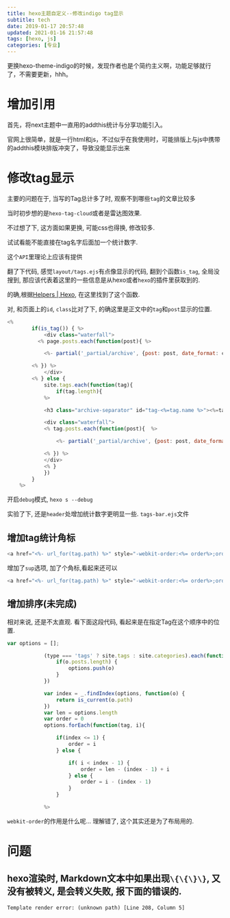 ```yaml
---
title: hexo主题自定义--修改indigo tag显示
subtitle: tech
date: 2019-01-17 20:57:48
updated: 2021-01-16 21:57:48
tags: [hexo, js]
categories: [专业]
---
```



更换hexo-theme-indigo的时候，发现作者也是个简约主义啊，功能足够就行了，不需要更新，hhh。

# 增加引用
首先，将next主题中一直用的addthis统计与分享功能引入。

官网上很简单，就是一行html和js，不过似乎在我使用时，可能排版上与js中携带的addthis模块排版冲突了，导致没能显示出来


# 修改tag显示

主要的问题在于, 当写的Tag总计多了时, 观察不到哪些`tag`的文章比较多

当时初步想的是`hexo-tag-cloud`或者是雷达图效果.

不过想了下, 这方面如果更换, 可能css也得换, 修改较多.

试试看能不能直接在tag名字后面加一个统计数字.

这个`API`里理论上应该有提供

翻了下代码, 感觉`layout/tags.ejs`有点像显示的代码, 翻到个函数`is_tag`, 全局没搜到, 那应该代表着这里的一些信息是从hexo或者`hexo`的插件里获取到的.

的确,根据[Helpers \| Hexo](https://hexo.io/docs/helpers.html), 在这里找到了这个函数.

对, 和页面上的`id`, `class`比对了下, 的确这里是正文中的`tag`和`post`显示的位置.

``` js
<%
        if(is_tag()) { %>
            <div class="waterfall">
          <% page.posts.each(function(post){ %>

            <%- partial('_partial/archive', {post: post, date_format: config.date_format}) %>

        <% }) %>
            </div>
        <% } else {
            site.tags.each(function(tag){
                if(tag.length){
            %>

            <h3 class="archive-separator" id="tag-<%=tag.name %>"><%=tag.name %></h3>

            <div class="waterfall">
            <% tag.posts.each(function(post){  %>

                <%- partial('_partial/archive', {post: post, date_format: config.date_format}) %>

            <% }) %>
            </div>
            <% }
            })
        }
    %>
```

开启`debug`模式, `hexo s --debug`

实验了下, 还是`header`处增加统计数字更明显一些. `tags-bar.ejs`文件

## 增加tag统计角标
``` js
<a href="<%- url_for(tag.path) %>" style="-webkit-order:<%= order%>;order:<%= order%>" class="tags-list-item waves-effect waves-button waves-light<% if(is_current(tag.path)){%> active<%}%>"><%-tag.name%></a>
```

增加了`sup`选项, 加了个角标,看起来还可以
``` js
<a href="<%- url_for(tag.path) %>" style="-webkit-order:<%= order%>;order:<%= order%>" class="tags-list-item waves-effect waves-button waves-light<% if(is_current(tag.path)){%> active<%}%>"><%-tag.name%><sup><%-tag.length%></sup></a>
```

## 增加排序(未完成)

相对来说, 还是不太直观. 看下面这段代码, 看起来是在指定Tag在这个顺序中的位置.

``` js
var options = [];

            (type === 'tags' ? site.tags : site.categories).each(function(o) {
                if(o.posts.length) {
                    options.push(o)
                }
            })

            var index = _.findIndex(options, function(o) {
                return is_current(o.path)
            })
            var len = options.length
            var order = 0
            options.forEach(function(tag, i){

                if(index <= 1) {
                    order = i
                } else {

                    if( i < index - 1) {
                        order = len - (index - 1) + i
                    } else {
                        order = i - (index - 1)
                    }
                }

            %>
```

`webkit-order`的作用是什么呢... 理解错了, 这个其实还是为了布局用的.

# 问题
## hexo渲染时, Markdown文本中如果出现`\{\{\}\}`, 又没有被转义, 是会转义失败, 报下面的错误的.

```
Template render error: (unknown path) [Line 208, Column 5]
```
